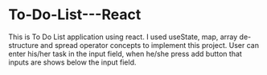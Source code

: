 # To-Do-List---React
This is To Do List application using react. I used useState, map, array de-structure and spread operator concepts to implement this project. User can enter his/her task in the input field, when he/she press add button that inputs are shows below the input field.
